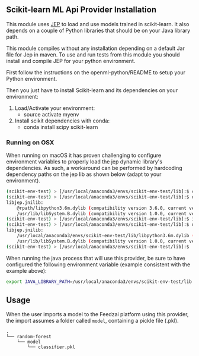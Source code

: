 Scikit-learn ML Api Provider Installation
------------------------------------------------------------

This module uses [JEP](https://github.com/ninia/jep) to load and use models trained in scikit-learn.
It also depends on a couple of Python libraries that should be on your Java library path.

This module compiles without any installation depending on a default Jar file for Jep in maven.
To use and run tests from this module you should install and compile JEP for your python environment.

First follow the instructions on the openml-python/README to setup your Python environment.

Then you just have to install Scikit-learn and its dependencies on your environment:
1. Load/Activate your environment:
    - source activate myenv
2. Install scikit dependencies with conda:
    - conda install scipy scikit-learn

### Running on OSX

When running on macOS it has proven challenging to configure environment variables to properly load the jep dynamic 
library's dependencies.
As such, a workaround can be performed by hardcoding dependency paths on the jep lib as shown below (adapt to your environment).
```bash
(scikit-env-test) > [/usr/local/anaconda3/envs/scikit-env-test/lib]:$ cp python3.6/site-packages/jep/jep.cpython-36m-darwin.so libjep.jnilib
(scikit-env-test) > [/usr/local/anaconda3/envs/scikit-env-test/lib]:$ otool -L libjep.jnilib
libjep.jnilib:
	@rpath/libpython3.6m.dylib (compatibility version 3.6.0, current version 3.6.0)
	/usr/lib/libSystem.B.dylib (compatibility version 1.0.0, current version 1252.50.4)
(scikit-env-test) > [/usr/local/anaconda3/envs/scikit-env-test/lib]:$ install_name_tool -change "@rpath/libpython3.6m.dylib" "/usr/local/anaconda3/envs/scikit-env-test/lib/libpython3.6m.dylib" libjep.jnilib
(scikit-env-test) > [/usr/local/anaconda3/envs/scikit-env-test/lib]:$ otool -L libjep.jnilib
libjep.jnilib:
	/usr/local/anaconda3/envs/scikit-env-test/lib/libpython3.6m.dylib (compatibility version 3.6.0, current version 3.6.0)
	/usr/lib/libSystem.B.dylib (compatibility version 1.0.0, current version 1252.50.4)
(scikit-env-test) > [/usr/local/anaconda3/envs/scikit-env-test/lib]:$
```

When running the java process that will use this provider, be sure to have configured the following environment variable
(example consistent with the example above):
```bash
export JAVA_LIBRARY_PATH=/usr/local/anaconda3/envs/scikit-env-test/lib
```

## Usage

When the user imports a model to the Feedzai platform using this provider, the import assumes a folder called ```model```, containing a pickle file (.pkl).

    .
    └── random-forest
        └── model
            └── classifier.pkl

